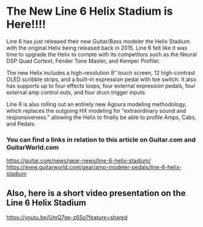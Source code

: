 # The New Line 6 Helix Stadium is Here!!!!

Line 6 has just released their new Guitar/Bass modeler the Helix Stadium. with the original Helix being released back in 2015. Line 6 felt like it was time to upgrade the Helix to compte with its competitors such as the Neural DSP Quad Cortext, Fender Tone Master, and Kemper Profiler.

The new Helix includes a high-resolution 8” touch screen, 12 high-contrast OLED scribble strips, and a built-in expression pedal with toe switch. It also has supports up to four effects loops, four external expression pedals, four external amp control outs, and four drum trigger inputs

Line 6 is also rolling out an entirely new Agoura modeling methodology, which replaces the outgoing HX modeling for “extraordinary sound and responsiveness.” allowing the Helix to finally be able to profile Amps, Cabs, and Pedals.

### You can find a links in relation to this article on Guitar.com and GuitarWorld.com 

https://guitar.com/news/gear-news/line-6-helix-stadium/
https://www.guitarworld.com/gear/amp-modeler-pedals/line-6-helix-stadium


## Also, here is a short video presentation on the Line 6 Helix Stadium

https://youtu.be/UmQ7ge-z6So?feature=shared
